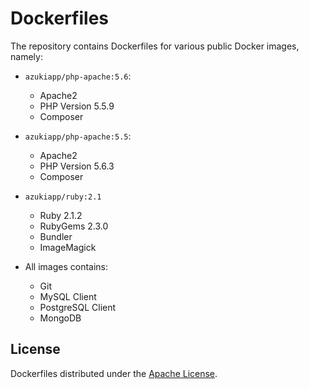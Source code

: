 # Dockerfiles

The repository contains Dockerfiles for various public Docker images, namely:
* `azukiapp/php-apache:5.6`:
  - Apache2
  - PHP Version 5.5.9
  - Composer

* `azukiapp/php-apache:5.5`:
  - Apache2
  - PHP Version 5.6.3
  - Composer

* `azukiapp/ruby:2.1`
  - Ruby 2.1.2
  - RubyGems 2.3.0
  - Bundler
  - ImageMagick

* All images contains:
  - Git
  - MySQL Client
  - PostgreSQL Client
  - MongoDB


## License

Dockerfiles distributed under the [Apache License](LICENSE).
